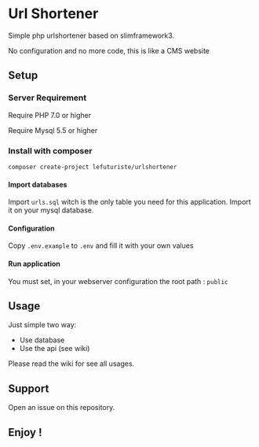 # Url Shortener

Simple php urlshortener based on slimframework3.

No configuration and no more code, this is like a CMS website

## Setup

### Server Requirement

Require PHP 7.0 or higher

Require Mysql 5.5 or higher

### Install with composer

``composer create-project lefuturiste/urlshortener``

#### Import databases

Import `urls.sql` witch is the only table you need for this application. Import it on your mysql database.

#### Configuration

Copy `.env.example` to `.env` and fill it with your own values

#### Run application

You must set, in your webserver configuration the root path :  `public`

## Usage

Just simple two way:

- Use database
- Use the api (see wiki)

Please read the wiki for see all usages.

## Support

Open an issue on this repository.

## Enjoy !